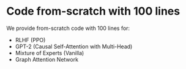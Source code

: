# Code from-scratch with 100 lines
We provide from-scratch code with 100 lines for: 
- RLHF (PPO)
- GPT-2 (Causal Self-Attention with Multi-Head)
- Mixture of Experts (Vanilla)
- Graph Attention Network